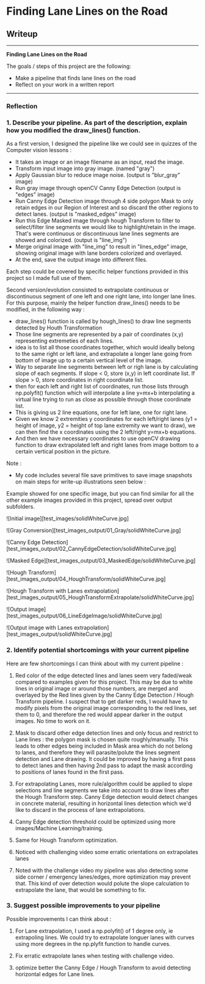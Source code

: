 # **Finding Lane Lines on the Road** 

## Writeup 


---

**Finding Lane Lines on the Road**

The goals / steps of this project are the following:
* Make a pipeline that finds lane lines on the road
* Reflect on your work in a written report


[//]: # (Image References)

[image1]: ./examples/grayscale.jpg "Grayscale"

---

### Reflection

### 1. Describe your pipeline. As part of the description, explain how you modified the draw_lines() function.


As a first version, I designed the pipeline like we could see in quizzes of the Computer vision lessons : 

- It takes an image or an image filename as an input, read the image.
- Transform input image into gray image. (named "gray")
- Apply Gaussian blur to reduce image noise. (output is "blur_gray" image)
- Run gray image through openCV Canny Edge Detection (output is "edges" image)
- Run Canny Edge Detection image through 4 side polygon Mask to only retain edges in our Region of Interest and so discard the other regions to detect lanes. (output is "masked_edges" image)
- Run this Edge Masked image through hough Transform to filter to select/filter line segments we would like to highlight/retain in the image. That's were continuous or discontinuous lane lines segments are showed and colorized. (output is "line_img")
- Merge original image with "line_img" to result in "lines_edge" image, showing original image with lane borders colorized and overlayed.
- At the end, save the output image into different files.

Each step could be covered by specific helper functions provided in this project so I made full use of them.

Second version/evolution consisted to extrapolate continuous or discontinuous segment of one left and one right lane, into longer lane lines. For this purpose, mainly the helper function draw_lines() needs to be modified, in the following way : 

- draw_lines() function is called by hough_lines() to draw line segments detected by Houth Transformation
- Those line segments are represented by a pair of coordinates (x,y) representing extremeties of each lines.
- idea is to list all those coordinates together, which would ideally belong to the same right or left lane, and extrapolate a longer lane going from bottom of image up to a certain vertical level of the image.
- Way to separate line segments between left or righ lane is by calculating slope of each segments. If slope < 0, store (x,y) in left coordinate list. If slope > 0, store coordinates in right coordinate list.
- then for each left and right list of coordinates, run those lists through np.polyfit() function which will interpolate a line y=mx+b interpolating a virtual line trying to run as close as possible through those coordinate list.
- This is giving us 2 line equations, one for left lane, one for right lane.
- Given we know 2 extremities y coordinates for each left/right lanes (y1 = height of image, y2 = height of top lane extremity we want to draw), we can then find the x coordinates using the 2 left/right y=mx+b equations.
- And then we have necessary coordinates to use openCV drawing function to draw extrapolated left and right lanes from image bottom to a certain vertical position in the picture.

Note : 
- My code includes several file save primitives to save image snapshots on main steps for write-up illustrations seen below : 
 
Example showed for one specific image, but you can find similar for all the other example images provided in this project, spread over output subfolders.

![Initial image][test_images/solidWhiteCurve.jpg]

![Gray Conversion][test_images_output/01_Gray/solidWhiteCurve.jpg]

![Canny Edge Detection][test_images_output/02_CannyEdgeDetection/solidWhiteCurve.jpg]

![Masked Edge][test_images_output/03_MaskedEdge/solidWhiteCurve.jpg]

![Hough Transform][test_images_output/04_HoughTransform/solidWhiteCurve.jpg]

![Hough Transform with Lanes extrapolation][test_images_output/05_HoughTransformExtrapolate/solidWhiteCurve.jpg]

![Output image][test_images_output/06_LineEdgeImage/solidWhiteCurve.jpg]

![Output image with Lanes extrapolation][test_images_output/solidWhiteCurve.jpg]


### 2. Identify potential shortcomings with your current pipeline


Here are few shortcomings I can think about with my current pipeline : 

1. Red color of the edge detected lines and lanes seem very faded/weak compared to examples given for this project. This may be due to white lines in original image or around those numbers, are merged and overlayed by the Red lines given by the Canny Edge Detection / Hough Transform pipeline. I suspect that to get darker reds, I would have to modify pixels from the original image corresponding to the red lines, set them to 0, and therefore the red would appear darker in the output images. No time to work on it.

2. Mask to discard other edge detection lines and only focus and restrict to Lane lines : the polygon mask is chosen quite roughly/manually. This leads to other edges being included in Mask area which do not belong to lanes, and therefore they will parasite/polute the lines segment detection and Lane drawing. It could be improved by having a first pass to detect lanes and then having 2nd pass to adapt the mask according to positions of lanes found in the first pass.

3. For extrapolating Lanes, more rule/algorithm could be applied to slope selections and line segments we take into account to draw lines after the Hough Transform step. Canny Edge detection would detect changes in concrete material, resulting in horizontal lines detection which we'd like to discard in the process of lane extrapolations.

4. Canny Edge detection threshold could be optimized using more images/Machine Learning/training.

5. Same for Hough Transform optimization.

6. Noticed with challenging video some erratic orientations on extrapolates lanes

7. Noted with the challenge video my pipeline was also detecting some side corner / emergency lanes/edges, more optimization may prevent that. This kind of over detection would polute the slope calculation to extrapolate the lane, that would be something to fix.


### 3. Suggest possible improvements to your pipeline

Possible improvements I can think about : 

1. For Lane extrapolation, I used a np.polyfit() of 1 degree only, ie extrapoling lines. We could try to extrapolate longuer lanes with curves using more degrees in the np.plyfit function to handle curves.

2. Fix erratic extrapolate lanes when testing with challenge video.

3. optimize better the Canny Edge / Hough Transform to avoid detecting horizontal edges for Lane lines.

